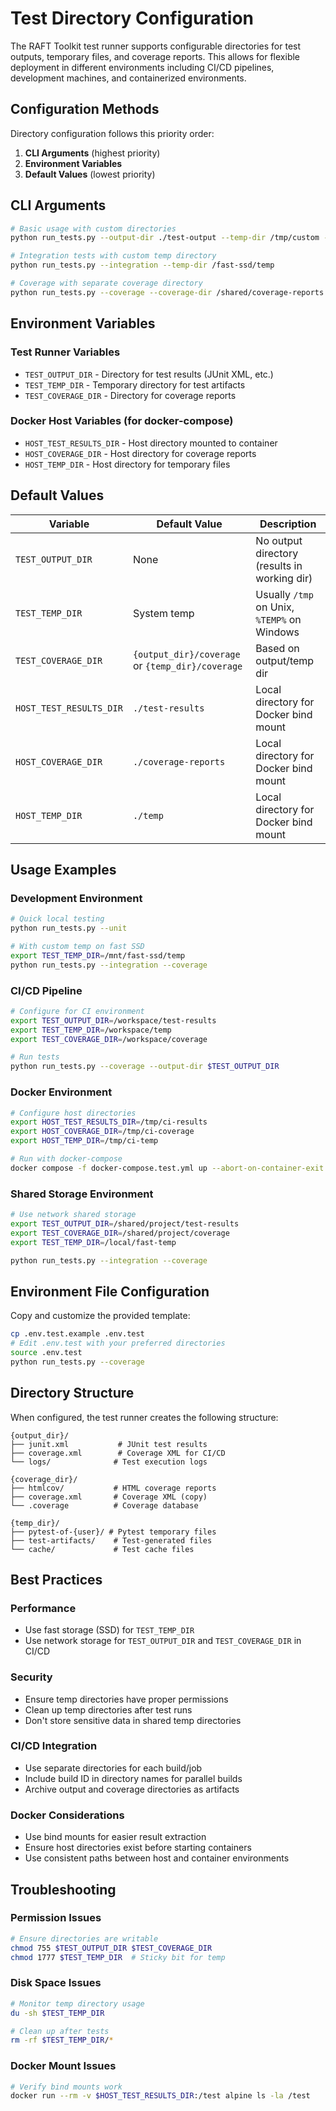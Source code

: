 # Test Directory Configuration

The RAFT Toolkit test runner supports configurable directories for test outputs, temporary files, and coverage reports. This allows for flexible deployment in different environments including CI/CD pipelines, development machines, and containerized environments.

## Configuration Methods

Directory configuration follows this priority order:
1. **CLI Arguments** (highest priority)
2. **Environment Variables**  
3. **Default Values** (lowest priority)

## CLI Arguments

```bash
# Basic usage with custom directories
python run_tests.py --output-dir ./test-output --temp-dir /tmp/custom --coverage-dir ./coverage

# Integration tests with custom temp directory
python run_tests.py --integration --temp-dir /fast-ssd/temp

# Coverage with separate coverage directory
python run_tests.py --coverage --coverage-dir /shared/coverage-reports
```

## Environment Variables

### Test Runner Variables
- `TEST_OUTPUT_DIR` - Directory for test results (JUnit XML, etc.)
- `TEST_TEMP_DIR` - Temporary directory for test artifacts
- `TEST_COVERAGE_DIR` - Directory for coverage reports

### Docker Host Variables (for docker-compose)
- `HOST_TEST_RESULTS_DIR` - Host directory mounted to container
- `HOST_COVERAGE_DIR` - Host directory for coverage reports
- `HOST_TEMP_DIR` - Host directory for temporary files

## Default Values

| Variable | Default Value | Description |
|----------|---------------|-------------|
| `TEST_OUTPUT_DIR` | None | No output directory (results in working dir) |
| `TEST_TEMP_DIR` | System temp | Usually `/tmp` on Unix, `%TEMP%` on Windows |
| `TEST_COVERAGE_DIR` | `{output_dir}/coverage` or `{temp_dir}/coverage` | Based on output/temp dir |
| `HOST_TEST_RESULTS_DIR` | `./test-results` | Local directory for Docker bind mount |
| `HOST_COVERAGE_DIR` | `./coverage-reports` | Local directory for Docker bind mount |
| `HOST_TEMP_DIR` | `./temp` | Local directory for Docker bind mount |

## Usage Examples

### Development Environment

```bash
# Quick local testing
python run_tests.py --unit

# With custom temp on fast SSD
export TEST_TEMP_DIR=/mnt/fast-ssd/temp
python run_tests.py --integration --coverage
```

### CI/CD Pipeline

```bash
# Configure for CI environment
export TEST_OUTPUT_DIR=/workspace/test-results
export TEST_TEMP_DIR=/workspace/temp
export TEST_COVERAGE_DIR=/workspace/coverage

# Run tests
python run_tests.py --coverage --output-dir $TEST_OUTPUT_DIR
```

### Docker Environment

```bash
# Configure host directories
export HOST_TEST_RESULTS_DIR=/tmp/ci-results
export HOST_COVERAGE_DIR=/tmp/ci-coverage
export HOST_TEMP_DIR=/tmp/ci-temp

# Run with docker-compose
docker compose -f docker-compose.test.yml up --abort-on-container-exit
```

### Shared Storage Environment

```bash
# Use network shared storage
export TEST_OUTPUT_DIR=/shared/project/test-results
export TEST_COVERAGE_DIR=/shared/project/coverage
export TEST_TEMP_DIR=/local/fast-temp

python run_tests.py --integration --coverage
```

## Environment File Configuration

Copy and customize the provided template:

```bash
cp .env.test.example .env.test
# Edit .env.test with your preferred directories
source .env.test
python run_tests.py --coverage
```

## Directory Structure

When configured, the test runner creates the following structure:

```
{output_dir}/
├── junit.xml           # JUnit test results
├── coverage.xml        # Coverage XML for CI/CD
└── logs/              # Test execution logs

{coverage_dir}/
├── htmlcov/           # HTML coverage reports
├── coverage.xml       # Coverage XML (copy)
└── .coverage          # Coverage database

{temp_dir}/
├── pytest-of-{user}/ # Pytest temporary files
├── test-artifacts/    # Test-generated files
└── cache/             # Test cache files
```

## Best Practices

### Performance
- Use fast storage (SSD) for `TEST_TEMP_DIR`
- Use network storage for `TEST_OUTPUT_DIR` and `TEST_COVERAGE_DIR` in CI/CD

### Security
- Ensure temp directories have proper permissions
- Clean up temp directories after test runs
- Don't store sensitive data in shared temp directories

### CI/CD Integration
- Use separate directories for each build/job
- Include build ID in directory names for parallel builds
- Archive output and coverage directories as artifacts

### Docker Considerations
- Use bind mounts for easier result extraction
- Ensure host directories exist before starting containers
- Use consistent paths between host and container environments

## Troubleshooting

### Permission Issues
```bash
# Ensure directories are writable
chmod 755 $TEST_OUTPUT_DIR $TEST_COVERAGE_DIR
chmod 1777 $TEST_TEMP_DIR  # Sticky bit for temp
```

### Disk Space Issues
```bash
# Monitor temp directory usage
du -sh $TEST_TEMP_DIR

# Clean up after tests
rm -rf $TEST_TEMP_DIR/*
```

### Docker Mount Issues
```bash
# Verify bind mounts work
docker run --rm -v $HOST_TEST_RESULTS_DIR:/test alpine ls -la /test
```